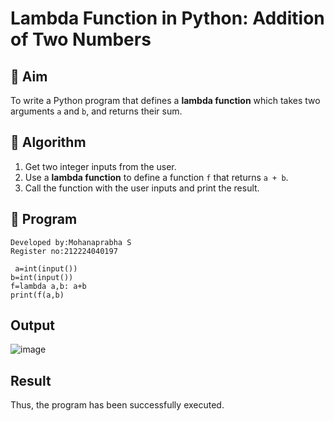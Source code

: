 # Lambda Function in Python: Addition of Two Numbers

## 🎯 Aim
To write a Python program that defines a **lambda function** which takes two arguments `a` and `b`, and returns their sum.

## 🧠 Algorithm
1. Get two integer inputs from the user.
2. Use a **lambda function** to define a function `f` that returns `a + b`.
3. Call the function with the user inputs and print the result.

## 🧾 Program
```
Developed by:Mohanaprabha S
Register no:212224040197
```
```
 a=int(input()) 
b=int(input()) 
f=lambda a,b: a+b 
print(f(a,b)
```

## Output

![image](https://github.com/user-attachments/assets/5fd5c639-4aa1-4c2b-93cd-910510f4d270)


## Result
 Thus, the program has been successfully executed.

